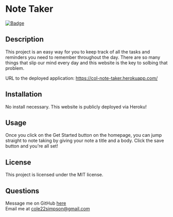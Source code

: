 
  # Note Taker

  [![Badge](https://img.shields.io/badge/License-MIT-red.svg)](https://opensource.org/licenses/MIT)

  ## Description

  This project is an easy way for you to keep track of all the tasks and reminders you need to remember throughout the day. There are so many things that slip our mind every day and this website is the key to solbing that problem.

  URL to the deployed application: https://col-note-taker.herokuapp.com/

  ## Installation

  No install necessary. This website is publicly deployed via Heroku!

  ## Usage

  Once you click on the Get Started button on the homepage, you can jump straight to note taking by giving your note a title and a body. Click the save button and you're all set!

  ## License

  This project is licensed under the MIT license.

  ## Questions

  Message me on GitHub [here](github.com/cole22simpson)
  <br>
  Email me at cole22simpson@gmail.com


